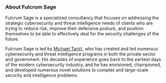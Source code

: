 ### About Fulcrum Sage

Fulcrum Sage is a specialized consultancy that focuses on addressing the strategic cybersecurity and threat intelligence needs of clients who are trying to reduce risk, improve their defensive posture, and position themselves to be able to effectively deal for the security challenges of the future.

Fulcrum Sage is led by [Michael Tanji](https://www.linkedin.com/in/mtanji/)), who has created and led numerous cybersecurity and threat intelligence programs in both the private sector and government. His decades of experience goes back to the earliest days of the modern cybersecurity industry, and he has envisioned, championed, and developed numerous novel solutions to complex and large-scale security and intelligence problems.
